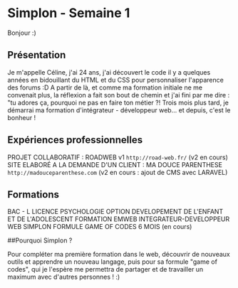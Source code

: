 # Simplon - Semaine 1

Bonjour :)

## Présentation

Je m'appelle Céline, j'ai 24 ans, j'ai découvert le code il y a quelques années en bidouillant du HTML et du CSS pour personnaliser l'apparence des forums :D A partir de là, et comme ma formation initiale ne me convenait plus, la réflexion a fait son bout de chemin et j'ai fini par me dire : "tu adores ça, pourquoi ne pas en faire ton métier ?!
Trois mois plus tard, je démarrai ma formation d'intégrateur - développeur web... et depuis, c'est le bonheur !


## Expériences professionnelles

PROJET COLLABORATIF : ROADWEB v1 ```http://road-web.fr/``` (v2 en cours)
SITE ELABORÉ A LA DEMANDE D'UN CLIENT : MA DOUCE PARENTHESE ```http://madouceparenthese.com``` (v2 en cours : ajout de CMS avec LARAVEL)


## Formations

BAC - L
LICENCE PSYCHOLOGIE OPTION DEVELOPEMENT DE L'ENFANT ET DE L'ADOLESCENT
FORMATION EMWEB INTEGRATEUR-DEVELOPPEUR WEB
SIMPLON FORMULE GAME OF CODES 6 MOIS (en cours)


##Pourquoi Simplon ?

Pour compléter ma première formation dans le web, découvrir de nouveaux outils et apprendre un nouveau langage, puis pour sa formule "game of codes", qui je l'espère me permettra de partager et de travailler un maximum avec d'autres personnes ! :)